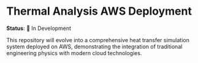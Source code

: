 # Thermal Analysis AWS Deployment

**Status**: 🚧 In Development

This repository will evolve into a comprehensive heat transfer simulation system 
deployed on AWS, demonstrating the integration of traditional engineering physics 
with modern cloud technologies.
